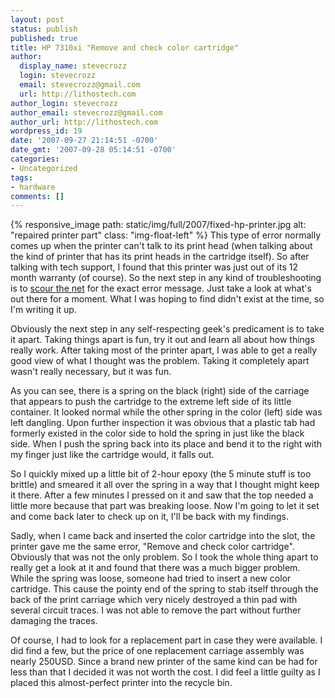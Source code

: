 ```yaml
---
layout: post
status: publish
published: true
title: HP 7310xi "Remove and check color cartridge"
author:
  display_name: stevecrozz
  login: stevecrozz
  email: stevecrozz@gmail.com
  url: http://lithostech.com
author_login: stevecrozz
author_email: stevecrozz@gmail.com
author_url: http://lithostech.com
wordpress_id: 19
date: '2007-09-27 21:14:51 -0700'
date_gmt: '2007-09-28 05:14:51 -0700'
categories:
- Uncategorized
tags:
- hardware
comments: []
---
```

{% responsive_image path: static/img/full/2007/fixed-hp-printer.jpg alt:
"repaired printer part" class: "img-float-left" %} This type of error
normally comes up when the printer can't talk to its print head (when
talking about the kind of printer that has its print heads in the
cartridge itself). So after talking with tech support, I found that this
printer was just out of its 12 month warranty (of course). So the next
step in any kind of troubleshooting is to [scour the
net](http://www.google.com/search?q=%22remove+and+check+color+cartridge%22)
for the exact error message. Just take a look at what's out there for a
moment.  What I was hoping to find didn't exist at the time, so I'm
writing it up.

Obviously the next step in any self-respecting geek's predicament is to
take it apart. Taking things apart is fun, try it out and learn all
about how things really work. After taking most of the printer apart, I
was able to get a really good view of what I thought was the problem.
Taking it completely apart wasn't really necessary, but it was fun.

As you can see, there is a spring on the black (right) side of the
carriage that appears to push the cartridge to the extreme left side of
its little container. It looked normal while the other spring in the
color (left) side was left dangling. Upon further inspection it was
obvious that a plastic tab had formerly existed in the color side to
hold the spring in just like the black side. When I push the spring back
into its place and bend it to the right with my finger just like the
cartridge would, it falls out.

<!--more-->

So I quickly mixed up a little bit of 2-hour epoxy (the 5 minute stuff
is too brittle) and smeared it all over the spring in a way that I
thought might keep it there. After a few minutes I pressed on it and saw
that the top needed a little more because that part was breaking loose.
Now I'm going to let it set and come back later to check up on it, I'll
be back with my findings.

Sadly, when I came back and inserted the color cartridge into the slot,
the printer gave me the same error, "Remove and check color cartridge".
Obviously that was not the only problem. So I took the whole thing apart
to really get a look at it and found that there was a much bigger
problem. While the spring was loose, someone had tried to insert a new
color cartridge. This cause the pointy end of the spring to stab itself
through the back of the print carriage which very nicely destroyed a
thin pad with several circuit traces. I was not able to remove the part
without further damaging the traces.

Of course, I had to look for a replacement part in case they were
available. I did find a few, but the price of one replacement carriage
assembly was nearly 250USD. Since a brand new printer of the same kind
can be had for less than that I decided it was not worth the cost. I did
feel a little guilty as I placed this almost-perfect printer into the
recycle bin.
